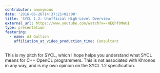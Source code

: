 ```yaml
---
contributor: anonymous
date: '2016-05-26T14:37:21+02:00'
title: 'SYCL 1.2: Unofficial High-Level Overview'
external_url: https://www.youtube.com/watch?v=-mEQhf8MeUI
type: presentation
featuring:
  - name: AJ Gullion
    affiliation_at_video_production_time: Consultant
---
```


This is my pitch for SYCL, which I hope helps you understand what SYCL means for C++ OpenCL programmers. This is not
associated with Khronos in any way, and is my own opinion on the SYCL 1.2 specification.
